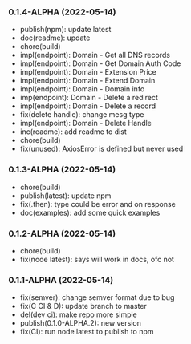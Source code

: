 ### **0.1.4-ALPHA** (2022-05-14)  
  
- publish(npm): update latest  
- doc(readme): update  
- chore(build)  
- impl(endpoint): Domain - Get all DNS records  
- impl(endpoint): Domain - Get Domain Auth Code  
- impl(endpoint): Domain - Extension Price  
- impl(endpoint): Domain - Extend Domain  
- impl(endpoint): Domain - Domain info  
- imp(endpoint): Domain - Delete a redirect  
- impl(endpoint): Domain - Delete a record  
- fix(delete handle): change mesg type  
- impl(endpoint): Domain - Delete Handle  
- inc(readme): add readme to dist  
- chore(build)  
- fix(unused): AxiosError is defined but never used    
  
### **0.1.3-ALPHA** (2022-05-14)

-   chore(build)
-   publish(latest): update npm
-   fix(.then): type could be error and on response
-   doc(examples): add some quick examples

### **0.1.2-ALPHA** (2022-05-14)

-   chore(build)
-   fix(node latest): says will work in docs, ofc not

### **0.1.1-ALPHA** (2022-05-14)

-   fix(semver): change semver format due to bug
-   fix(C CI & D): update branch to master
-   del(dev ci): make repo more simple
-   publish(0.1.0-ALPHA.2): new version
-   fix(CI): run node latest to publish to npm
